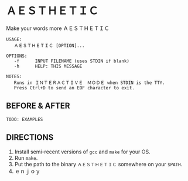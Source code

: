 ＡＥＳＴＨＥＴＩＣ
================
Make your words more ＡＥＳＴＨＥＴＩＣ

```
USAGE:
   ＡＥＳＴＨＥＴＩＣ [OPTION]...
   
OPTIONS:
   -f      INPUT FILENAME (uses STDIN if blank)
   -h      HELP: THIS MESSAGE
   
NOTES:
   Runs in ＩＮＴＥＲＡＣＴＩＶＥ　ＭＯＤＥ when STDIN is the TTY.
   Press Ctrl+D to send an EOF character to exit.
```

BEFORE & AFTER
--------------
`TODO: EXAMPLES`

DIRECTIONS
----------
1. Install semi-recent versions of `gcc` and `make` for your OS.
2. Run `make`.
3. Put the path to the binary `ＡＥＳＴＨＥＴＩＣ` somewhere on your `$PATH`.
4. ｅｎｊｏｙ

